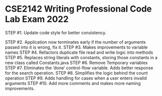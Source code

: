 # CSE2142 Writing Professional Code Lab Exam 2022

STEP #1.	Update code style for better consistency.<br>  

STEP #2.	Application now terminates early if the number of arguments passed into it is wrong, fix it.
STEP #3.	Makes improvements to variable names
STEP #4.	Refactors duplicate file read and write logic into methods
STEP #5.	Replaces string literals with constants, storing those constants in a new class called Constants.java
STEP #6.	Remove Temporary variables
STEP #7.	Eliminates the ‘done’ control-flow variable. Adds better response for the search operation.
STEP #8.	Simplifies the logic behind the count operation
STEP #9.	Adds handling for cases when a user enters invalid arguments
STEP #10.	Add more comments and makes more naming improvements.


